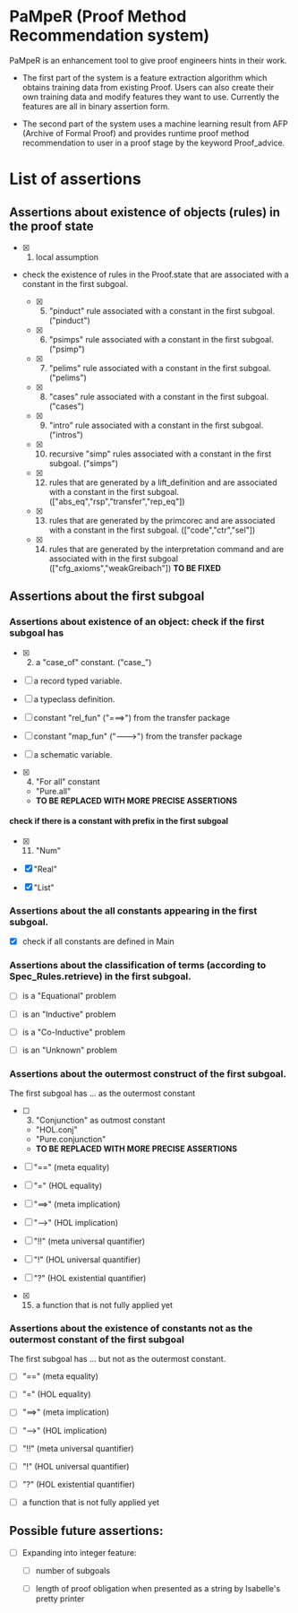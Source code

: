 # PaMpeR (Proof Method Recommendation system)

PaMpeR is an enhancement tool to give proof engineers hints in their work.

- The first part of the system is a feature extraction algorithm which obtains training data from existing Proof.
Users can also create their own training data and modify features they want to use.
Currently the features are all in binary assertion form.

- The second part of the system uses a machine learning result from AFP (Archive of Formal Proof) 
and provides runtime proof method recommendation to user in a proof stage by the keyword Proof_advice.

# List of assertions

## Assertions about existence of objects (rules) in the proof state

- [x] 1. local assumption

- check the existence of rules in the Proof.state that are associated with a constant in the first subgoal.

   - [x] 5. "pinduct" rule associated with a constant in the first subgoal. ("pinduct")

   - [x] 6. "psimps" rule associated with a constant in the first subgoal. ("psimp")

   - [x] 7. "pelims" rule associated with a constant in the first subgoal. ("pelims")

   - [x] 8. "cases" rule associated with a constant in the first subgoal. ("cases")

   - [x] 9. "intro" rule associated with a constant in the first subgoal. ("intros")

   - [x] 10. recursive "simp" rules associated with a constant in the first subgoal. ("simps")
      
   - [x] 12. rules that are generated by a lift_definition and are associated with a constant in the first subgoal. (["abs_eq","rsp","transfer","rep_eq"])

   - [x] 13. rules that are generated by the primcorec and are associated with a constant in the first subgoal. (["code","ctr","sel"])
   
   - [x] 14. rules that are generated by the interpretation command and are associated with in the first subgoal (["cfg_axioms","weakGreibach"]) **TO BE FIXED**

## Assertions about the first subgoal

### Assertions about existence of an object: check if the first subgoal has

- [x] 2. a "case_of" constant. ("case_")

- [ ] a record typed variable.

- [ ] a typeclass definition.

- [ ] constant "rel_fun" ("===>") from the transfer package

- [ ] constant "map_fun" ("--->") from the transfer package

- [ ] a schematic variable.

- [x] 4. "For all" constant
   - "Pure.all"
   - **TO BE REPLACED WITH MORE PRECISE ASSERTIONS**

#### check if there is a constant with prefix in the first subgoal

- [x] 11. "Num"

- [x] "Real"

- [x] "List"

### Assertions about the all constants appearing in the first subgoal.

- [x] check if all constants are defined in Main

### Assertions about the classification of terms (according to Spec_Rules.retrieve) in the first subgoal.

- [ ] is a "Equational" problem

- [ ] is an "Inductive" problem

- [ ] is a "Co-Inductive" problem

- [ ] is an "Unknown" problem

### Assertions about the outermost construct of the first subgoal.

The first subgoal has ... as the outermost constant

- [ ] 3. "Conjunction" as outmost constant 
   - "HOL.conj"
   - "Pure.conjunction"
   - **TO BE REPLACED WITH MORE PRECISE ASSERTIONS**

- [ ] "==" (meta equality)

- [ ] "=" (HOL equality)

- [ ] "==>" (meta implication)

- [ ] "-->" (HOL implication)

- [ ] "!!" (meta universal quantifier)

- [ ] "!" (HOL universal quantifier)

- [ ] "?" (HOL existential quantifier)

- [x] 15. a function that is not fully applied yet

### Assertions about the existence of constants not as the outermost constant of the first subgoal

The first subgoal has ... but not as the outermost constant.

- [ ] "==" (meta equality)

- [ ] "=" (HOL equality)

- [ ] "==>" (meta implication)

- [ ] "-->" (HOL implication)

- [ ] "!!" (meta universal quantifier)

- [ ] "!" (HOL universal quantifier)

- [ ] "?" (HOL existential quantifier)

- [ ] a function that is not fully applied yet

## Possible future assertions:

- [ ] Expanding into integer feature:

   - [ ] number of subgoals

   - [ ] length of proof obligation when presented as a string by Isabelle's pretty printer

